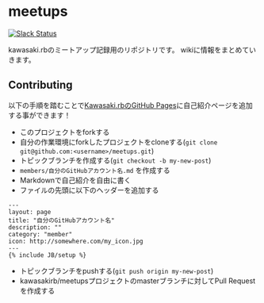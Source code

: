 meetups
=======
[![Slack Status](http://kawasakirb-slackin.herokuapp.com/badge.svg)](http://kawasakirb-slackin.herokuapp.com/)


kawasaki.rbのミートアップ記録用のリポジトリです。
wikiに情報をまとめていきます。

## Contributing

以下の手順を踏むことで[Kawasaki.rbのGitHub Pages](http://kawasakirb.github.io/pages.html)に自己紹介ページを追加する事ができます！

- このプロジェクトをforkする
- 自分の作業環境にforkしたプロジェクトをcloneする(`git clone git@github.com:<username>/meetups.git`)
- トピックブランチを作成する(`git checkout -b my-new-post`)
- `members/自分のGitHubアカウント名.md` を作成する
- Markdownで自己紹介を自由に書く
- ファイルの先頭に以下のヘッダーを追加する
```
---
layout: page
title: "自分のGitHubアカウント名"
description: ""
category: "member"
icon: http://somewhere.com/my_icon.jpg
---
{% include JB/setup %}
```
- トピックブランチをpushする(`git push origin my-new-post`)
- kawasakirb/meetupsプロジェクトのmasterブランチに対してPull Requestを作成する
